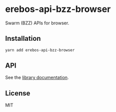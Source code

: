 # erebos-api-bzz-browser

Swarm (BZZ) APIs for browser.

## Installation

```sh
yarn add erebos-api-bzz-browser
```

## API

See the [library documentation](../../docs/api-bzz.md).

## License

MIT
